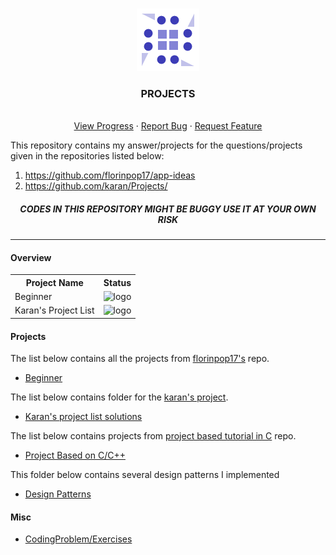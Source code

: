 <!-- PROJECT LOGO -->
<br />
<p style="text-align: center" align="center">
  <a href="https://github.com/kana800/myProjects">
  </a>
  <img src=".image/projects.png" alt="logo"> 
  <h3 align="center">PROJECTS</h3>
  <p align="center">
    <br />
    <a href="https://github.com/kana800/myProjects/projects">View Progress</a>
    ·
    <a href="https://github.com/kana800/myProjects/issues">Report Bug</a>
    ·
    <a href="https://github.com/kana800/myProjects/issues">Request Feature</a>
  </p>
</p>

This repository contains my answer/projects for the questions/projects given in the repositories listed below:

1. https://github.com/florinpop17/app-ideas
2. https://github.com/karan/Projects/


<h5 align="center">CODES IN THIS REPOSITORY MIGHT BE BUGGY USE IT AT YOUR OWN RISK</h5>

---

#### Overview

<table align="center">
  <tr>
    <th>Project Name</th>
    <th>Status</th>
  </tr>
  <tr>
    <td>Beginner</td>
    <td> 
      <img src="https://img.shields.io/badge/-completed-success" alt="logo"> 
    </td>
  </tr>
  <tr>
    <td>Karan's Project List</td>
    <td> 
      <img src="https://img.shields.io/badge/-completed-success" alt="logo"> 
    </td>
  </tr>
</table> 

#### Projects 

The list below contains all the projects from [florinpop17's](https://github.com/florinpop17/app-ideas) repo.

- [Beginner](1-Beginner)

The list below contains folder for the [karan's project](https://github.com/karan/Projects/).

- [Karan's project list solutions](karanprojects)

The list below contains projects from [project based tutorial in C](https://github.com/rby90/Project-Based-Tutorials-in-C) repo.

- [Project Based on C/C++](projectC)

This folder below contains several design patterns I implemented

- [Design Patterns](designpatterns)

#### Misc

- [CodingProblem/Exercises](CodingProblem)